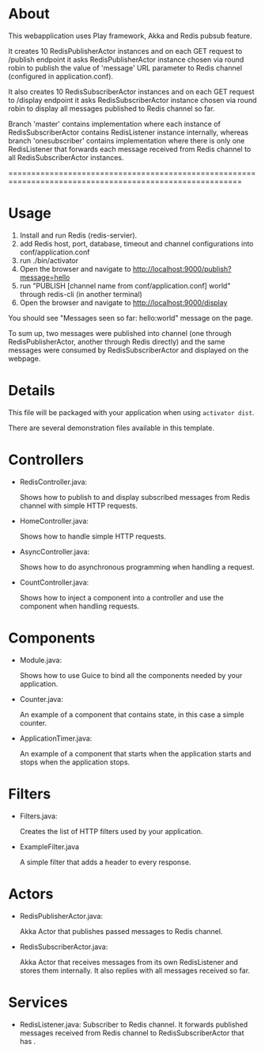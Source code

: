 About
=====

This webapplication uses Play framework, Akka and Redis pubsub feature.

It creates 10 RedisPublisherActor instances and on each GET request to /publish endpoint it asks RedisPublisherActor instance chosen via round robin to publish the value of 'message' URL parameter to Redis channel (configured in application.conf).

It also creates 10 RedisSubscriberActor instances and on each GET request to /display endpoint it asks RedisSubscriberActor instance chosen via round robin to display all messages published to Redis channel so far.

Branch 'master' contains implementation where each instance of RedisSubscriberActor contains RedisListener instance internally, whereas branch 'onesubscriber' contains implementation where there is only one RedisListener that forwards each message received from Redis channel to all RedisSubscriberActor instances.

=========================================================================================================

Usage
=====

1. Install and run Redis (redis-servier).
2. add Redis host, port, database, timeout and channel configurations into conf/application.conf
3. run ./bin/activator
4. Open the browser and navigate to [http://localhost:9000/publish?message=hello](http://localhost:9000/publish?message=hello)
5. run "PUBLISH [channel name from conf/application.conf] world" through redis-cli (in another terminal)
6. Open the browser and navigate to [http://localhost:9000/display](http://localhost:9000/display)

You should see "Messages seen so far: hello:world" message on the page. 

To sum up, two messages were published into channel (one through RedisPublisherActor, another through Redis directly) 
and the same messages were consumed by RedisSubscriberActor and displayed on the webpage.

Details
=======

This file will be packaged with your application when using `activator dist`.

There are several demonstration files available in this template.

Controllers
===========
- RedisController.java:

  Shows how to publish to and display subscribed messages from Redis channel with simple HTTP requests.

- HomeController.java:

  Shows how to handle simple HTTP requests.

- AsyncController.java:

  Shows how to do asynchronous programming when handling a request.

- CountController.java:

  Shows how to inject a component into a controller and use the component when
  handling requests.

Components
==========

- Module.java:

  Shows how to use Guice to bind all the components needed by your application.

- Counter.java:

  An example of a component that contains state, in this case a simple counter.

- ApplicationTimer.java:

  An example of a component that starts when the application starts and stops
  when the application stops.

Filters
=======

- Filters.java:

  Creates the list of HTTP filters used by your application.

- ExampleFilter.java

  A simple filter that adds a header to every response.
  
Actors
======

- RedisPublisherActor.java:

  Akka Actor that publishes passed messages to Redis channel.
  
- RedisSubscriberActor.java:

  Akka Actor that receives messages from its own RedisListener and stores them internally. 
  It also replies with all messages received so far. 
  
Services
========

- RedisListener.java:
  Subscriber to Redis channel. It forwards published messages received from Redis channel to RedisSubscriberActor that 
  has .
  

